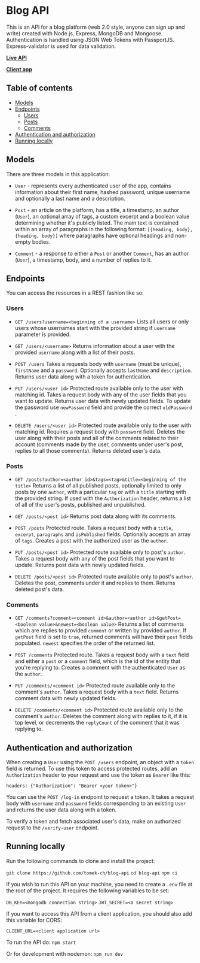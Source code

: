 # Blog API

This is an API for a blog platform (web 2.0 style, anyone can sign up and write) created with Node.js, Express, MongoDB and Mongoose. Authentication is handled using JSON Web Tokens with PassportJS. Express-validator is used for data validation.

**[Live API](https://main-blog-ap-wueawfbgfpl1r7cs-gtw.qovery.io/posts)**

**[Client app](https://github.com/tomek-ch/blog-client)**

## Table of contents

- [Models](#models)
- [Endpoints](#endpoints)
	- [Users](#users)
	- [Posts](#posts)
	- [Comments](#comments)
- [Authentication and authorization](#authentication-and-authorization)
- [Running locally](#running-locally)


## Models

There are three models in this application:

- `User` - represents every authenticated user of the app, contains information about their first name, hashed password, unique username and optionally a last name and a description.

- `Post` - an article on the platform, has a title, a timestamp, an author (`User`), an optional array of tags, a custom excerpt and a boolean value determining whether it's publicly listed. The main text is contained within an array of paragraphs in the following format: `[{heading, body}, {heading, body}]` where paragraphs have optional headings and non-empty bodies.

- `Comment` - a response to either a `Post` or another `Comment`, has an author (`User`), a timestamp, body, and a number of replies to it.


## Endpoints

You can access the resources in a REST fashion like so:

### Users

- `GET /users?username=<beginning of a username>`
Lists all users or only users whose usernames start with the provided string if `username` parameter is provided.

- `GET /users/<username>`
Returns information about a user with the provided `username` along with a list of their posts.

- `POST /users`
Takes a requests body with `username` (must be unique), `firstName` and a `password`. Optionally accepts `lastName` and `description`. Returns user data along with a token for authentication.

- `PUT /users/<user id>`
Protected route available only to the user with matching id. Takes a request body with any of the user fields that you want to update. Returns user data with newly updated fields. To update the password use `newPassword` field and provide the correct `oldPassword` .

- `DELETE /users/<user id>`
Protected route available only to the user with matching id. Requires a request body  with `password` field. Deletes the user along with their posts and all of the comments related to their account (comments made by the user, comments under user's post, replies to all those comments). Returns deleted user's data.

### Posts

- `GET /posts?author=<author id>&tags=<tag>&title=<beginning of the title>`
Returns a list of all published posts, optionally limited to only posts by one `author`, with a particular `tag` or with a `title` starting with the provided string. If used with the `Authorization` header, returns a list of all of the user's posts, published and unpublished.

- `GET /posts/<post id>`
Returns post data along with its comments.

- `POST /posts`
Protected route. Takes a request body with a `title`, `excerpt`, `paragraphs` and `isPublished` fields. Optionally accepts an array of `tags`. Creates a post with the authorized user as the `author`.

- `PUT /posts/<post id>`
Protected route available only to post's `author`. Takes a request body with any of the post fields that you want to update. Returns post data with newly updated fields.

- `DELETE /posts/<post id>`
Protected route available only to post's `author`. Deletes the post, comments under it and replies to them. Returns deleted post's data.

### Comments

- `GET /comments?comment=<comment id>&author=<author id>&getPost=<boolean value>&newest=<boolean value>`
Returns a list of comments which are replies to provided `comment` or written by provided `author`.  If `getPost` field is set to `true`, returned comments will have their `post` fields populated. `newest` specifies the order of the returned list.

- `POST /comments`
Protected route. Takes a request body with a `text` field and either a `post` or a `comment` field, which is the id of the entity that you're replying to. Creates a comment with the authenticated `User` as the `author`.

- `PUT /comments/<comment id>`
Protected route available only to the comment's `author`. Takes a request body with a `text` field. Returns comment data with newly updated fields.

- `DELETE /comments/<comment id>`
Protected route available only to the comment's `author`.  Deletes the comment along with replies to it, if it is top level, or decrements the `replyCount` of the comment that it was replying to.

## Authentication and authorization

When creating a `User` using the `POST /users` endpoint, an object with a `token` field is returned. To use this token to access protected routes, add an `Authorization` header to your request and use the token as `Bearer` like this:

`headers: {"Authorization": "Bearer <your token>"}`

You can use the `POST /log-in` endpoint to request a token. It takes a request body with `username` and `password` fields corresponding to an existing `User` and returns the user data along with a token.

To verify a token and fetch associated user's data, make an authorized request to the `/verify-user` endpoint.

## Running locally

Run the following commands to clone and install the project:

`git clone https://github.com/tomek-ch/blog-api`
`cd blog-api`
`npm ci`

If you wish to run this API on your machine, you need to create a `.env` file at the root of the project. It requires the following variables to be set:

`DB_KEY=<mongodb connection string>`
`JWT_SECRET=<a secret string>`

If you want to access this API from a client application, you should also add this variable for CORS:

`CLIENT_URL=<client application url>`

To run the API do: 
`npm start`

Or for development with nodemon: 
`npm run dev`